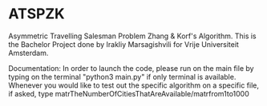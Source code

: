 # ATSPZK
Asymmetric Travelling Salesman Problem Zhang &amp; Korf's Algorithm.
This is the Bachelor Project done by Irakliy Marsagishvili for Vrije Universiteit Amsterdam. 

Documentation:
In order to launch the code, please run on the main file by typing on the terminal "python3 main.py" if only terminal is available.
Whenever you would like to test out the specific algorithm on a specific file, if asked, type matrTheNumberOfCitiesThatAreAvailable/matrfrom1to1000
